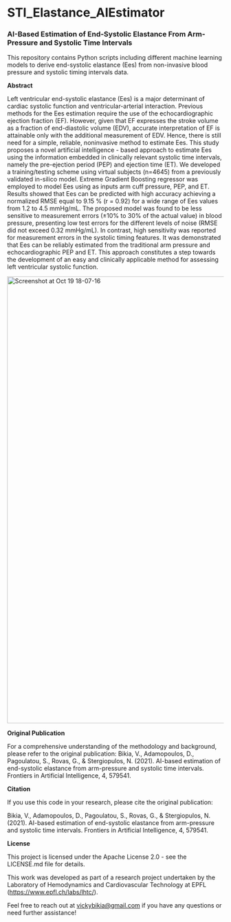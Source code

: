 # STI_Elastance_AIEstimator
### AI-Based Estimation of End-Systolic Elastance From Arm-Pressure and Systolic Time Intervals

This repository contains Python scripts including different machine learning models to derive end-systolic elastance (Ees) from non-invasive blood pressure and systolic timing intervals data.

**Abstract**

Left ventricular end-systolic elastance (Ees) is a major determinant of cardiac systolic function and ventricular-arterial interaction. Previous methods for the Ees estimation require the use of the echocardiographic ejection fraction (EF). However, given that EF expresses the stroke volume as a fraction of end-diastolic volume (EDV), accurate interpretation of EF is attainable only with the additional measurement of EDV. Hence, there is still need for a simple, reliable, noninvasive method to estimate Ees. This study proposes a novel artificial intelligence - based approach to estimate Ees using the information embedded in clinically relevant systolic time intervals, namely the pre-ejection period (PEP) and ejection time (ET). We developed a training/testing scheme using virtual subjects (n=4645) from a previously validated in-silico model. Extreme Gradient Boosting regressor was employed to model Ees using as inputs arm cuff pressure, PEP, and ET. Results showed that Ees can be predicted with high accuracy achieving a normalized RMSE equal to 9.15 % (r = 0.92) for a wide range of Ees values from 1.2 to 4.5 mmHg/mL. The proposed model was found to be less sensitive to measurement errors (±10% to 30% of the actual value) in blood pressure, presenting low test errors for the different levels of noise (RMSE did not exceed 0.32 mmHg/mL). In contrast, high sensitivity was reported for measurement errors in the systolic timing features. It was demonstrated that Ees can be reliably estimated from the traditional arm pressure and echocardiographic PEP and ET. This approach constitutes a step towards the development of an easy and clinically applicable method for assessing left ventricular systolic function.

<img width="1040" alt="Screenshot at Oct 19 18-07-16" src="https://github.com/Vicbi/STI_Elastance_AIEstimator/assets/10075123/97a25de1-e291-45b3-8282-1302fd7c70bc">


**Original Publication**

For a comprehensive understanding of the methodology and background, please refer to the original publication: Bikia, V., Adamopoulos, D., Pagoulatou, S., Rovas, G., & Stergiopulos, N. (2021). AI-based estimation of end-systolic elastance from arm-pressure and systolic time intervals. Frontiers in Artificial Intelligence, 4, 579541.

**Citation**

If you use this code in your research, please cite the original publication:

Bikia, V., Adamopoulos, D., Pagoulatou, S., Rovas, G., & Stergiopulos, N. (2021). AI-based estimation of end-systolic elastance from arm-pressure and systolic time intervals. Frontiers in Artificial Intelligence, 4, 579541.

**License**

This project is licensed under the Apache License 2.0 - see the LICENSE.md file for details.

This work was developed as part of a research project undertaken by the Laboratory of Hemodynamics and Cardiovascular Technology at EPFL (https://www.epfl.ch/labs/lhtc/).

Feel free to reach out at vickybikia@gmail.com if you have any questions or need further assistance!

